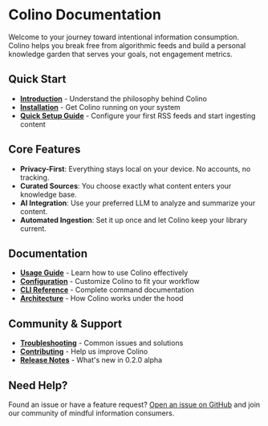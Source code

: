 # Colino Documentation

Welcome to your journey toward intentional information consumption. Colino helps you break free from algorithmic feeds and build a personal knowledge garden that serves your goals, not engagement metrics.

## Quick Start
- **[Introduction](./introduction)** - Understand the philosophy behind Colino
- **[Installation](./installation)** - Get Colino running on your system
- **[Quick Setup Guide](./usage)** - Configure your first RSS feeds and start ingesting content

## Core Features
- **Privacy-First**: Everything stays local on your device. No accounts, no tracking.
- **Curated Sources**: You choose exactly what content enters your knowledge base.
- **AI Integration**: Use your preferred LLM to analyze and summarize your content.
- **Automated Ingestion**: Set it up once and let Colino keep your library current.

## Documentation
- **[Usage Guide](./usage)** - Learn how to use Colino effectively
- **[Configuration](./configuration)** - Customize Colino to fit your workflow
- **[CLI Reference](./cli)** - Complete command documentation
- **[Architecture](./architecture)** - How Colino works under the hood

## Community & Support
- **[Troubleshooting](./troubleshooting)** - Common issues and solutions
- **[Contributing](./contributing)** - Help us improve Colino
- **[Release Notes](./release-notes-0-2-0-alpha)** - What's new in 0.2.0 alpha

## Need Help?
Found an issue or have a feature request? [Open an issue on GitHub](https://github.com/dovidio/colino/issues) and join our community of mindful information consumers.
 
